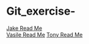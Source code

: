 # Git_exercise-

[Jake Read Me](Jake.md)                               
[Vasile Read Me](vasile-antohi.md)
[Tony Read Me](anthony-aboufrancis.md)
